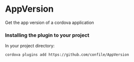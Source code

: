 AppVersion
==========

Get the app version of a cordova application


### Installing the plugin to your project

In your project directory:

```bash
cordova plugins add https://github.com/confile/AppVersion
```